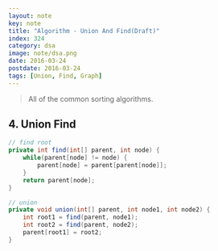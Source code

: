 ```yaml
---
layout: note
key: note
title: "Algorithm - Union And Find(Draft)"
index: 324
category: dsa
image: note/dsa.png
date: 2016-03-24
postdate: 2016-03-24
tags: [Union, Find, Graph]
---
```


> All of the common sorting algorithms.

## 4. Union Find
```java
// find root
private int find(int[] parent, int node) {
    while(parent[node] != node) {
        parent[node] = parent[parent[node]];
    }
    return parent[node];
}

// union
private void union(int[] parent, int node1, int node2) {
    int root1 = find(parent, node1);
    int root2 = find(parent, node2);
    parent[root1] = root2;
}
```
